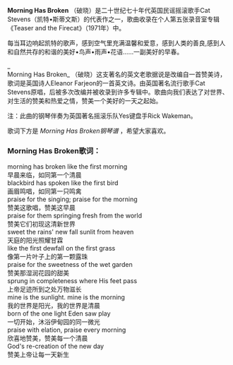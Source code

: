 

**Morning Has Broken** （破晓）是二十世纪七十年代英国民谣摇滚歌手Cat
Stevens（凯特•斯蒂文斯）的代表作之一，歌曲收录在个人第五张录音室专辑《Teaser and the Firecat》（1971年）中。

  
每当耳边响起凯特的歌声，感到空气里充满温馨和爱意，感到人类的善良,感到人和自然共存的和谐的美好•鸟声•雨声•花语……一副美好的早春。

_  
Morning Has Broken_ （破晓）这支著名的英文老歌据说是改编自一首赞美诗，歌词是英国诗人Eleanor
Farjeon的一首英文诗。由英国著名流行歌手Cat
Stevens原唱，后被多次改编并被收录到许多专辑中。歌曲向我们表达了对世界、对生活的赞美和热爱之情，赞美一个美好的一天之起始。

  
注：此曲的钢琴伴奏为英国著名摇滚乐队Yes键盘手Rick Wakeman。

  
歌词下方是 _Morning Has Broken钢琴谱_ ，希望大家喜欢。

### Morning Has Broken歌词：

morning has broken like the first morning  
早晨来临，如同第一个清晨  
blackbird has spoken like the first bird  
画眉鸣唱，如同第一只鸣禽  
praise for the singing; praise for the morning  
赞美这歌唱，赞美这早晨  
praise for them springing fresh from the world  
赞美它们初现这清新世界  
sweet the rains' new fall sunlit from heaven  
天庭的阳光照耀甘霖  
like the first dewfall on the first grass  
像第一片叶子上的第一颗露珠  
praise for the sweetness of the wet garden  
赞美那湿润花园的甜美  
sprung in completeness where His feet pass  
上帝足迹所到之处万物滋长  
mine is the sunlight. mine is the morning  
我的世界是阳光，我的世界是清晨  
born of the one light Eden saw play  
一切开始，沐浴伊甸园的同一微光  
praise with elation, praise every morning  
欣喜地赞美，赞美每一个清晨  
God's re-creation of the new day  
赞美上帝让每一天新生

